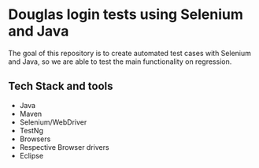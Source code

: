 # Douglas login tests using Selenium and Java

The goal of this repository is to create automated test cases with Selenium and Java, so we are able to test the main functionality on regression.


## Tech Stack and tools
* Java
* Maven
* Selenium/WebDriver
* TestNg
* Browsers
* Respective Browser drivers
* Eclipse
